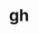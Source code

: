 ---
title: "gh"
layout: cache
categories: [package, develop]
meta: {"compilers": ["gcc@10.2.1", "gcc@7.5.0", "none"], "num_specs": 17, "num_specs_by_stack": {"developer-tools": 4, "developer-tools-aarch64-linux-gnu": 4, "developer-tools-darwin": 4, "developer-tools-manylinux2014": 1, "developer-tools-x86_64_v3-linux-gnu": 4, "root": 17}, "oss": ["centos7", "rhel8", "sequoia", "ubuntu18.04"], "platforms": ["darwin", "linux"], "stacks": ["developer-tools", "developer-tools-aarch64-linux-gnu", "developer-tools-darwin", "developer-tools-manylinux2014", "developer-tools-x86_64_v3-linux-gnu", "root"], "targets": ["aarch64", "x86_64_v3"], "versions": ["2.49.2", "2.50.0", "2.63.2", "2.69.0", "2.70.0"]}
spec_details: [{"compiler": "none", "hash": "5tzrfhy77so6fr567qhdt4z7zmfzjixa", "os": "centos7", "platform": "linux", "size": "-", "stacks": ["developer-tools-x86_64_v3-linux-gnu", "root"], "target": "x86_64_v3", "variants": ["build_system=go"], "versions": ["2.70.0"]}, {"compiler": "none", "hash": "6fqukesyor7xwkeyedehzjepv2kzzqcl", "os": "rhel8", "platform": "linux", "size": "-", "stacks": ["developer-tools-aarch64-linux-gnu", "root"], "target": "aarch64", "variants": ["build_system=go"], "versions": ["2.70.0"]}, {"compiler": "none", "hash": "6v5y2433cpbv3rryfrmvsf6hvzdorxxb", "os": "sequoia", "platform": "darwin", "size": "-", "stacks": ["developer-tools-darwin", "root"], "target": "aarch64", "variants": ["build_system=go"], "versions": ["2.70.0"]}, {"compiler": "none", "hash": "7gtpw45w3tv226c6thg3u3izot4fdvzq", "os": "rhel8", "platform": "linux", "size": "-", "stacks": ["developer-tools-aarch64-linux-gnu", "root"], "target": "aarch64", "variants": ["build_system=go"], "versions": ["2.69.0"]}, {"compiler": "none", "hash": "cbzkack6g76kjdwvqkvi67jgy4taxing", "os": "centos7", "platform": "linux", "size": "-", "stacks": ["developer-tools-x86_64_v3-linux-gnu", "root"], "target": "x86_64_v3", "variants": ["build_system=go"], "versions": ["2.69.0"]}, {"compiler": "gcc@7.5.0", "hash": "cr43xjzckgq7ukkjkfdmz5svytjyh4wm", "os": "ubuntu18.04", "platform": "linux", "size": "-", "stacks": ["developer-tools", "root"], "target": "x86_64_v3", "variants": ["build_system=generic"], "versions": ["2.49.2"]}, {"compiler": "none", "hash": "dbam3ve4kxbyotptmk5lrb2v7bhl4zsv", "os": "rhel8", "platform": "linux", "size": "-", "stacks": ["developer-tools-aarch64-linux-gnu", "root"], "target": "aarch64", "variants": ["build_system=go"], "versions": ["2.70.0"]}, {"compiler": "none", "hash": "fhbyl4zvl54ngtddq347gxqhbg57r2ad", "os": "sequoia", "platform": "darwin", "size": "-", "stacks": ["developer-tools-darwin", "root"], "target": "aarch64", "variants": ["build_system=go"], "versions": ["2.69.0"]}, {"compiler": "gcc@10.2.1", "hash": "gh4pz4ypbyo3okaj7c7g2dcmqj36kz7n", "os": "centos7", "platform": "linux", "size": "-", "stacks": ["developer-tools-manylinux2014", "root"], "target": "x86_64_v3", "variants": ["build_system=go"], "versions": ["2.63.2"]}, {"compiler": "none", "hash": "ibwabwp5lhjza4hxreyda7jobzifarun", "os": "rhel8", "platform": "linux", "size": "-", "stacks": ["developer-tools-aarch64-linux-gnu", "root"], "target": "aarch64", "variants": ["build_system=go"], "versions": ["2.70.0"]}, {"compiler": "gcc@7.5.0", "hash": "k2ar6ublknkzjqydqz4lbi4tn3uy55rq", "os": "ubuntu18.04", "platform": "linux", "size": "-", "stacks": ["developer-tools", "root"], "target": "x86_64_v3", "variants": ["build_system=generic"], "versions": ["2.50.0"]}, {"compiler": "none", "hash": "kp5nawn6hejxnrrhcq7p54al7kwwkjzk", "os": "centos7", "platform": "linux", "size": "-", "stacks": ["developer-tools-x86_64_v3-linux-gnu", "root"], "target": "x86_64_v3", "variants": ["build_system=go"], "versions": ["2.70.0"]}, {"compiler": "gcc@7.5.0", "hash": "msawn7zfjlbk5nqbtdf2f5cd3e2epaxb", "os": "ubuntu18.04", "platform": "linux", "size": "-", "stacks": ["developer-tools", "root"], "target": "x86_64_v3", "variants": ["build_system=generic"], "versions": ["2.49.2"]}, {"compiler": "none", "hash": "s6y25kzigc5wfwmn6mwaufygt2s37n2i", "os": "sequoia", "platform": "darwin", "size": "-", "stacks": ["developer-tools-darwin", "root"], "target": "aarch64", "variants": ["build_system=go"], "versions": ["2.70.0"]}, {"compiler": "none", "hash": "sah33h4hitzzkip2oipfaejs4yvqxuik", "os": "sequoia", "platform": "darwin", "size": "-", "stacks": ["developer-tools-darwin", "root"], "target": "aarch64", "variants": ["build_system=go"], "versions": ["2.70.0"]}, {"compiler": "none", "hash": "ti76xllp5hjl7xvphvptvoz4laubbggc", "os": "centos7", "platform": "linux", "size": "-", "stacks": ["developer-tools-x86_64_v3-linux-gnu", "root"], "target": "x86_64_v3", "variants": ["build_system=go"], "versions": ["2.70.0"]}, {"compiler": "gcc@7.5.0", "hash": "xhp3opazks7qgwtmn7ewicnfzsjjgw57", "os": "ubuntu18.04", "platform": "linux", "size": "-", "stacks": ["developer-tools", "root"], "target": "x86_64_v3", "variants": ["build_system=generic"], "versions": ["2.49.2"]}]
---